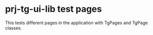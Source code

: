 # prj-tg-ui-lib test pages

This tests different pages in the application with TgPages and TgPage classes.